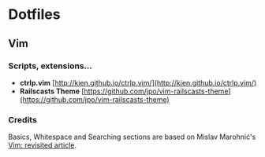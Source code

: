 # Dotfiles

## Vim
### Scripts, extensions...
* **ctrlp.vim**
[http://kien.github.io/ctrlp.vim/](http://kien.github.io/ctrlp.vim/)
* **Railscasts Theme**
[https://github.com/jpo/vim-railscasts-theme](https://github.com/jpo/vim-railscasts-theme)

### Credits
Basics, Whitespace and Searching sections are based on Mislav Marohnić's [Vim: revisited article](http://mislav.uniqpath.com/2011/12/vim-revisited/).
